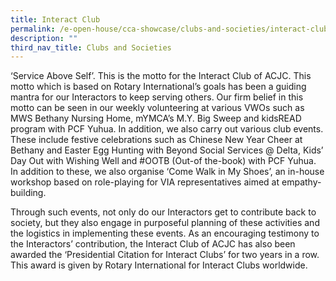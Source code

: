 ```yaml
---
title: Interact Club
permalink: /e-open-house/cca-showcase/clubs-and-societies/interact-club/
description: ""
third_nav_title: Clubs and Societies
---
```

‘Service Above Self’. This is the motto for the Interact Club of ACJC. This motto which is based on Rotary International’s goals has been a guiding mantra for our Interactors to keep serving others. Our firm belief in this motto can be seen in our weekly volunteering at various VWOs such as MWS Bethany Nursing Home, mYMCA’s M.Y. Big Sweep and kidsREAD program with PCF Yuhua. In addition, we also carry out various club events. These include festive celebrations such as Chinese New Year Cheer at Bethany and Easter Egg Hunting with Beyond Social Services @ Delta, Kids’ Day Out with Wishing Well and #OOTB (Out-of the-book) with PCF Yuhua. In addition to these, we also organise ‘Come Walk in My Shoes’, an in-house workshop based on role-playing for VIA representatives aimed at empathy-building.

  

Through such events, not only do our Interactors get to contribute back to society, but they also engage in purposeful planning of these activities and the logistics in implementing these events. As an encouraging testimony to the Interactors’ contribution, the Interact Club of ACJC has also been awarded the ‘Presidential Citation for Interact Clubs’ for two years in a row. This award is given by Rotary International for Interact Clubs worldwide.